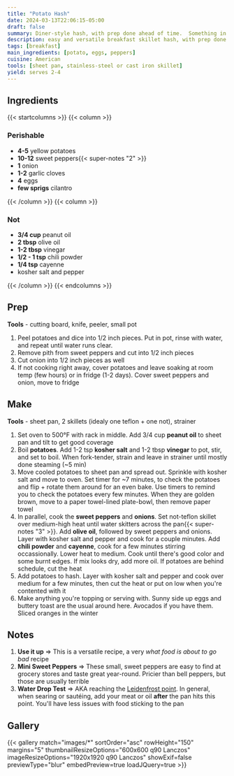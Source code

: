```yaml
---
title: "Potato Hash"
date: 2024-03-13T22:06:15-05:00
draft: false
summary: Diner-style hash, with prep done ahead of time.  Something in the fridge you need to use up?  It can probably go in the hash
description: easy and versatile breakfast skillet hash, with prep done ahead of time
tags: [breakfast]
main_ingredients: [potato, eggs, peppers]
cuisine: American
tools: [sheet pan, stainless-steel or cast iron skillet]
yield: serves 2-4
---
```


## Ingredients

{{< startcolumns >}}
{{< column >}}

### Perishable

* **4-5** yellow potatoes
* **10-12** sweet peppers{{< super-notes "2" >}}
* **1** onion
* **1-2** garlic cloves
* **4** eggs
* **few sprigs** cilantro

{{< /column >}}
{{< column >}}

### Not

* **3/4 cup** peanut oil
* **2 tbsp** olive oil
* **1-2 tbsp** vinegar
* **1/2 - 1 tsp** chili powder
* **1/4 tsp** cayenne
* kosher salt and pepper

{{< /column >}}
{{< endcolumns >}}

## Prep

**Tools** - cutting board, knife, peeler, small pot

1. Peel potatoes and dice into 1/2 inch pieces.  Put in pot, rinse with water, and repeat until water runs clear.
2. Remove pith from sweet peppers and cut into 1/2 inch pieces
3. Cut onion into 1/2 inch pieces as well
4. If not cooking right away, cover potatoes and leave soaking at room temp (few hours) or in fridge (1-2 days).  Cover sweet peppers and onion, move to fridge

## Make

**Tools** - sheet pan, 2 skillets (idealy one teflon + one not), strainer

1. Set oven to 500°F with rack in middle.  Add 3/4 cup **peanut oil** to sheet pan and tilt to get good coverage
2. Boil **potatoes**.  Add 1-2 tsp **kosher salt** and 1-2 tbsp **vinegar** to pot, stir, and set to boil.  When fork-tender, strain and leave in strainer until mostly done steaming (~5 min)
3. Move cooled potatoes to sheet pan and spread out. Sprinkle with kosher salt and move to oven.  Set timer for ~7 minutes, to check the potatoes and flip + rotate them around for an even bake.  Use timers to remind you to check the potatoes every few minutes.  When they are golden brown, move to a paper towel-lined plate-bowl, then remove paper towel
4. In parallel, cook the **sweet peppers** and **onions**.  Set not-teflon skillet over medium-high heat until water skitters across the pan{{< super-notes "3" >}}.  Add **olive oil**, followed by sweet peppers and onions.  Layer with kosher salt and pepper and cook for a couple minutes.  Add **chili powder** and **cayenne**, cook for a few minutes stirring occassionally. Lower heat to medium.  Cook until there's good color and some burnt edges.  If mix looks dry, add more oil. If potatoes are behind schedule, cut the heat
5. Add potatoes to hash.  Layer with kosher salt and pepper and cook over medium for a few minutes, then cut the heat or put on low when you're contented with it
6. Make anything you're topping or serving with.  Sunny side up eggs and buttery toast are the usual around here.  Avocados if you have them.  Sliced oranges in the winter

## Notes

1. **Use it up** => This is a versatile recipe, a very *what food is about to go bad* recipe
2. **Mini Sweet Peppers** =>  These small, sweet peppers are easy to find at grocery stores and taste great year-round.  Pricier than bell peppers, but those are usually terrible
3. **Water Drop Test** => AKA reaching the [Leidenfrost point](https://en.wikipedia.org/wiki/Leidenfrost_effect).  In general, when searing or sautéing, add your meat or oil **after** the pan hits this point.  You'll have less issues with food sticking to the pan

## Gallery

{{< gallery match="images/*" sortOrder="asc" rowHeight="150" margins="5" thumbnailResizeOptions="600x600 q90 Lanczos" imageResizeOptions="1920x1920 q90 Lanczos" showExif=false previewType="blur" embedPreview=true loadJQuery=true >}}
